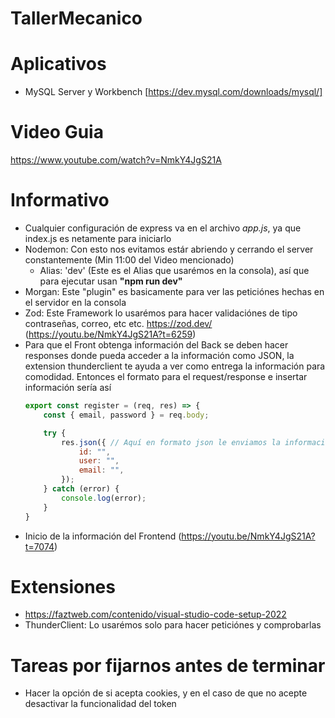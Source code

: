 # TallerMecanico

# Aplicativos
- MySQL Server y Workbench [https://dev.mysql.com/downloads/mysql/]

# Video Guia
https://www.youtube.com/watch?v=NmkY4JgS21A

# Informativo
- Cualquier configuración de express va en el archivo *app.js*, ya que index.js es netamente para iniciarlo
- Nodemon: Con esto nos evitamos estár abriendo y cerrando el server constantemente (Min 11:00 del Video mencionado)
    * Alias: 'dev' (Este es el Alias que usarémos en la consola), así que para ejecutar usan **"npm run dev"**
- Morgan: Este "plugin" es basicamente para ver las peticiónes hechas en el servidor en la consola
- Zod: Este Framework lo usarémos para hacer validaciónes de tipo contraseñas, correo, etc etc. https://zod.dev/ (https://youtu.be/NmkY4JgS21A?t=6259)
- Para que el Front obtenga información del Back se deben hacer responses donde pueda acceder a la información como JSON, la extension thunderclient te ayuda a ver como entrega la información para comodidad. Entonces el formato para el request/response e insertar información sería así
    ``` js
    export const register = (req, res) => {
        const { email, password } = req.body;

        try {
            res.json({ // Aquí en formato json le enviamos la información al Front
                id: "",
                user: "",
                email: "",
            });
        } catch (error) {
            console.log(error);
        }
    }
    ```
- Inicio de la información del Frontend (https://youtu.be/NmkY4JgS21A?t=7074)

# Extensiones
- https://faztweb.com/contenido/visual-studio-code-setup-2022
- ThunderClient: Lo usarémos solo para hacer peticiónes y comprobarlas

# Tareas por fijarnos antes de terminar
- Hacer la opción de si acepta cookies, y en el caso de que no acepte desactivar la funcionalidad del token